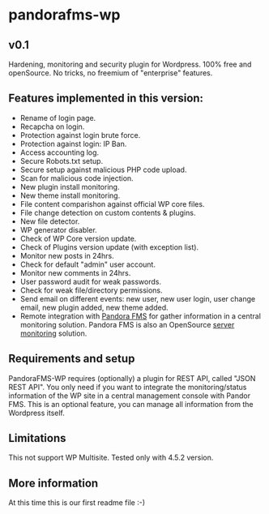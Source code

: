# pandorafms-wp
## v0.1

Hardening, monitoring and security plugin for Wordpress. 100% free and openSource. No tricks, no freemium of "enterprise" features. 

## Features implemented in this version:

* Rename of login page.
* Recapcha on login.
* Protection against login brute force.
* Protection against login: IP Ban.
* Access accounting log.
* Secure Robots.txt setup.
* Secure setup against malicious PHP code upload.
* Scan for malicious code injection.
* New plugin install monitoring.
* New theme install monitoring.
* File content comparishon against official WP core files.
* File change detection on custom contents & plugins.
* New file detector.
* WP generator disabler.
* Check of WP Core version update.
* Check of Plugins version update (with exception list).
* Monitor new posts in 24hrs.
* Check for default "admin" user account.
* Monitor new comments in 24hrs.
* User password audit for weak passwords.
* Check for weak file/directory permissions.
* Send email on different events: new user, new user login, user change email, new plugin added, new theme added.
* Remote integration with [Pandora FMS](http://pandorafms.com) for gather information in a central monitoring solution. Pandora FMS is also an OpenSource [server monitoring](http://pandorafms.com/monitoring-solutions/server-monitoring/) solution.

## Requirements and setup

PandoraFMS-WP requires (optionally) a plugin for REST API, called "JSON REST API". You only need if you want to integrate the monitoring/status information of the WP site in a central management console with Pandor FMS. This is an optional feature, you can manage all information from the Wordpress itself.

## Limitations 

This not support WP Multisite. 
Tested only with 4.5.2 version.

## More information

At this time this is our first readme file :-)

